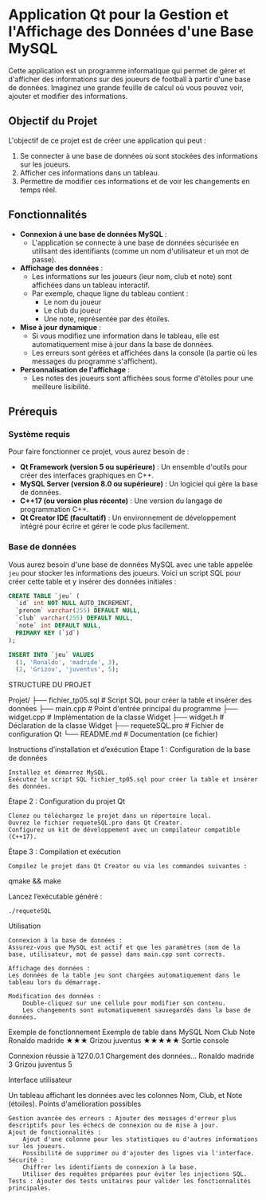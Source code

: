 # Application Qt pour la Gestion et l'Affichage des Données d'une Base MySQL

Cette application est un programme informatique qui permet de gérer et d'afficher des informations sur des joueurs de football à partir d'une base de données. Imaginez une grande feuille de calcul où vous pouvez voir, ajouter et modifier des informations.

## Objectif du Projet

L'objectif de ce projet est de créer une application qui peut :
1. Se connecter à une base de données où sont stockées des informations sur les joueurs.
2. Afficher ces informations dans un tableau.
3. Permettre de modifier ces informations et de voir les changements en temps réel.

## Fonctionnalités

- **Connexion à une base de données MySQL** : 
  - L'application se connecte à une base de données sécurisée en utilisant des identifiants (comme un nom d'utilisateur et un mot de passe).
- **Affichage des données** :
  - Les informations sur les joueurs (leur nom, club et note) sont affichées dans un tableau interactif.
  - Par exemple, chaque ligne du tableau contient :
    - Le nom du joueur
    - Le club du joueur
    - Une note, représentée par des étoiles.
- **Mise à jour dynamique** :
  - Si vous modifiez une information dans le tableau, elle est automatiquement mise à jour dans la base de données.
  - Les erreurs sont gérées et affichées dans la console (la partie où les messages du programme s'affichent).
- **Personnalisation de l'affichage** :
  - Les notes des joueurs sont affichées sous forme d'étoiles pour une meilleure lisibilité.

## Prérequis

### Système requis

Pour faire fonctionner ce projet, vous aurez besoin de :
- **Qt Framework (version 5 ou supérieure)** : Un ensemble d'outils pour créer des interfaces graphiques en C++.
- **MySQL Server (version 8.0 ou supérieure)** : Un logiciel qui gère la base de données.
- **C++17 (ou version plus récente)** : Une version du langage de programmation C++.
- **Qt Creator IDE (facultatif)** : Un environnement de développement intégré pour écrire et gérer le code plus facilement.

### Base de données

Vous aurez besoin d'une base de données MySQL avec une table appelée `jeu` pour stocker les informations des joueurs. Voici un script SQL pour créer cette table et y insérer des données initiales :

```sql
CREATE TABLE `jeu` (
  `id` int NOT NULL AUTO_INCREMENT,
  `prenom` varchar(255) DEFAULT NULL,
  `club` varchar(255) DEFAULT NULL,
  `note` int DEFAULT NULL,
  PRIMARY KEY (`id`)
);

INSERT INTO `jeu` VALUES 
  (1, 'Ronaldo', 'madride', 3),
  (2, 'Grizou', 'juventus', 5);
```

STRUCTURE DU PROJET 

Projet/
├── fichier_tp05.sql         # Script SQL pour créer la table et insérer des données
├── main.cpp                 # Point d'entrée principal du programme
├── widget.cpp               # Implémentation de la classe Widget
├── widget.h                 # Déclaration de la classe Widget
├── requeteSQL.pro           # Fichier de configuration Qt
└── README.md                # Documentation (ce fichier)

Instructions d’installation et d’exécution
Étape 1 : Configuration de la base de données

    Installez et démarrez MySQL.
    Exécutez le script SQL fichier_tp05.sql pour créer la table et insérer des données.

Étape 2 : Configuration du projet Qt

    Clonez ou téléchargez le projet dans un répertoire local.
    Ouvrez le fichier requeteSQL.pro dans Qt Creator.
    Configurez un kit de développement avec un compilateur compatible (C++17).

Étape 3 : Compilation et exécution

    Compilez le projet dans Qt Creator ou via les commandes suivantes :

qmake && make

Lancez l’exécutable généré :

    ./requeteSQL

Utilisation

    Connexion à la base de données :
    Assurez-vous que MySQL est actif et que les paramètres (nom de la base, utilisateur, mot de passe) dans main.cpp sont corrects.

    Affichage des données :
    Les données de la table jeu sont chargées automatiquement dans le tableau lors du démarrage.

    Modification des données :
        Double-cliquez sur une cellule pour modifier son contenu.
        Les changements sont automatiquement sauvegardés dans la base de données.

Exemple de fonctionnement
Exemple de table dans MySQL
Nom	Club	Note
Ronaldo	madride	★★★
Grizou	juventus	★★★★★
Sortie console

Connexion réussie à 127.0.0.1
Chargement des données...
Ronaldo madride 3
Grizou juventus 5

Interface utilisateur

Un tableau affichant les données avec les colonnes Nom, Club, et Note (étoiles).
Points d'amélioration possibles

    Gestion avancée des erreurs : Ajouter des messages d'erreur plus descriptifs pour les échecs de connexion ou de mise à jour.
    Ajout de fonctionnalités :
        Ajout d'une colonne pour les statistiques ou d'autres informations sur les joueurs.
        Possibilité de supprimer ou d'ajouter des lignes via l'interface.
    Sécurité :
        Chiffrer les identifiants de connexion à la base.
        Utiliser des requêtes préparées pour éviter les injections SQL.
    Tests : Ajouter des tests unitaires pour valider les fonctionnalités principales.
